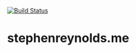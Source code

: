[![Build Status](https://travis-ci.com/stephenreynolds/waku.svg?branch=master)](https://travis-ci.com/stephenreynolds/waku)

# stephenreynolds.me
